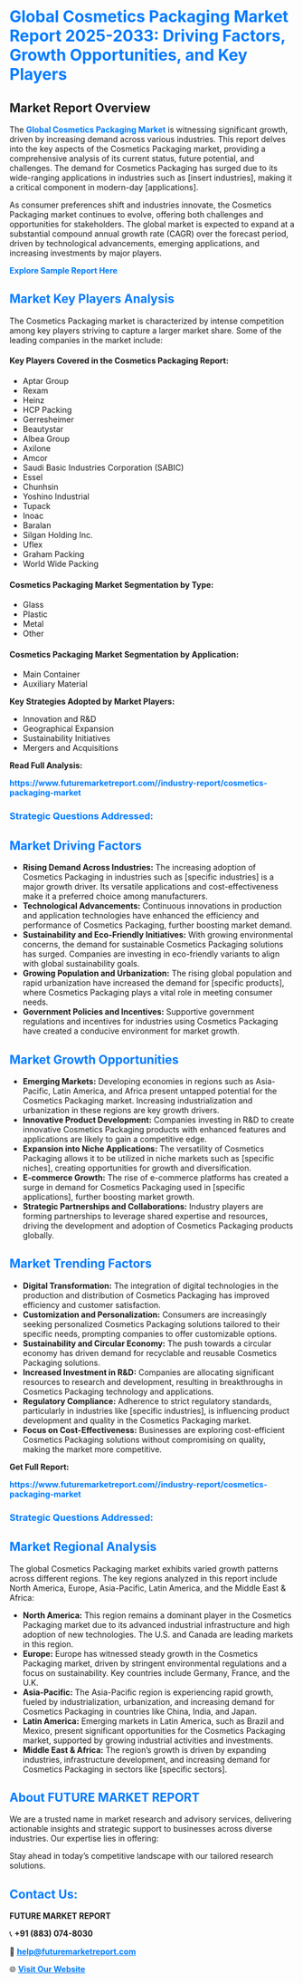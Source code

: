 <h1 style="color: #007BFF;">Global Cosmetics Packaging Market Report 2025-2033: Driving Factors, Growth Opportunities, and Key Players</h1>

<section id="overview">
<h2>Market Report Overview</h2>
<p>The <a href="https://www.futuremarketreport.com//industry-report/cosmetics-packaging-market" style="color: #007BFF; text-decoration: none;"><strong>Global Cosmetics Packaging Market</strong></a> is witnessing significant growth, driven by increasing demand across various industries. This report delves into the key aspects of the Cosmetics Packaging market, providing a comprehensive analysis of its current status, future potential, and challenges. The demand for Cosmetics Packaging has surged due to its wide-ranging applications in industries such as [insert industries], making it a critical component in modern-day [applications].</p>
<p>As consumer preferences shift and industries innovate, the Cosmetics Packaging market continues to evolve, offering both challenges and opportunities for stakeholders. The global market is expected to expand at a substantial compound annual growth rate (CAGR) over the forecast period, driven by technological advancements, emerging applications, and increasing investments by major players.</p>
</section>

<section id="overview">
<p><a href="https://www.futuremarketreport.com//request-sample/reportId=89474" style="color: #007BFF; text-decoration: none;"><strong>Explore Sample Report Here</strong></a></p>
</section>

<section id="key-players">
<h2 style="color: #007BFF;">Market Key Players Analysis</h2>
<p>The Cosmetics Packaging market is characterized by intense competition among key players striving to capture a larger market share. Some of the leading companies in the market include:</p>
<h4>Key Players Covered in the Cosmetics Packaging Report:</h4>
<ul><li>Aptar Group</li><li>Rexam</li><li>Heinz</li><li>HCP Packing</li><li>Gerresheimer</li><li>Beautystar</li><li>Albea Group</li><li>Axilone</li><li>Amcor</li><li>Saudi Basic Industries Corporation (SABIC)</li><li>Essel</li><li>Chunhsin</li><li>Yoshino Industrial</li><li>Tupack</li><li>Inoac</li><li>Baralan</li><li>Silgan Holding Inc.</li><li>Uflex</li><li>Graham Packing</li><li>World Wide Packing</li></ul>
<h4>Cosmetics Packaging Market Segmentation by Type:</h4>
<ul><li>Glass</li><li>Plastic</li><li>Metal</li><li>Other</li></ul>

<h4>Cosmetics Packaging Market Segmentation by Application:</h4>
<ul><li>Main Container</li><li>Auxiliary Material</li></ul>
<p><strong>Key Strategies Adopted by Market Players:</strong></p>
<ul>
<li>Innovation and R&D</li>
<li>Geographical Expansion</li>
<li>Sustainability Initiatives</li>
<li>Mergers and Acquisitions</li>
</ul>
</section>

<section>
<p><strong>Read Full Analysis: </strong></p><a href="https://www.futuremarketreport.com//industry-report/cosmetics-packaging-market" style="color: #007BFF; text-decoration: none;"><strong>https://www.futuremarketreport.com//industry-report/cosmetics-packaging-market</strong></a>
<h3 style="color: #007BFF;">Strategic Questions Addressed:</h3>
</section>

<section id="driving-factors">
<h2 style="color: #007BFF;">Market Driving Factors</h2>
<ul>
<li><strong>Rising Demand Across Industries:</strong> The increasing adoption of Cosmetics Packaging in industries such as [specific industries] is a major growth driver. Its versatile applications and cost-effectiveness make it a preferred choice among manufacturers.</li>
<li><strong>Technological Advancements:</strong> Continuous innovations in production and application technologies have enhanced the efficiency and performance of Cosmetics Packaging, further boosting market demand.</li>
<li><strong>Sustainability and Eco-Friendly Initiatives:</strong> With growing environmental concerns, the demand for sustainable Cosmetics Packaging solutions has surged. Companies are investing in eco-friendly variants to align with global sustainability goals.</li>
<li><strong>Growing Population and Urbanization:</strong> The rising global population and rapid urbanization have increased the demand for [specific products], where Cosmetics Packaging plays a vital role in meeting consumer needs.</li>
<li><strong>Government Policies and Incentives:</strong> Supportive government regulations and incentives for industries using Cosmetics Packaging have created a conducive environment for market growth.</li>
</ul>
</section>

<section id="growth-opportunities">
<h2 style="color: #007BFF;">Market Growth Opportunities</h2>
<ul>
<li><strong>Emerging Markets:</strong> Developing economies in regions such as Asia-Pacific, Latin America, and Africa present untapped potential for the Cosmetics Packaging market. Increasing industrialization and urbanization in these regions are key growth drivers.</li>
<li><strong>Innovative Product Development:</strong> Companies investing in R&D to create innovative Cosmetics Packaging products with enhanced features and applications are likely to gain a competitive edge.</li>
<li><strong>Expansion into Niche Applications:</strong> The versatility of Cosmetics Packaging allows it to be utilized in niche markets such as [specific niches], creating opportunities for growth and diversification.</li>
<li><strong>E-commerce Growth:</strong> The rise of e-commerce platforms has created a surge in demand for Cosmetics Packaging used in [specific applications], further boosting market growth.</li>
<li><strong>Strategic Partnerships and Collaborations:</strong> Industry players are forming partnerships to leverage shared expertise and resources, driving the development and adoption of Cosmetics Packaging products globally.</li>
</ul>
</section>

<section id="trending-factors">
<h2 style="color: #007BFF;">Market Trending Factors</h2>
<ul>
<li><strong>Digital Transformation:</strong> The integration of digital technologies in the production and distribution of Cosmetics Packaging has improved efficiency and customer satisfaction.</li>
<li><strong>Customization and Personalization:</strong> Consumers are increasingly seeking personalized Cosmetics Packaging solutions tailored to their specific needs, prompting companies to offer customizable options.</li>
<li><strong>Sustainability and Circular Economy:</strong> The push towards a circular economy has driven demand for recyclable and reusable Cosmetics Packaging solutions.</li>
<li><strong>Increased Investment in R&D:</strong> Companies are allocating significant resources to research and development, resulting in breakthroughs in Cosmetics Packaging technology and applications.</li>
<li><strong>Regulatory Compliance:</strong> Adherence to strict regulatory standards, particularly in industries like [specific industries], is influencing product development and quality in the Cosmetics Packaging market.</li>
<li><strong>Focus on Cost-Effectiveness:</strong> Businesses are exploring cost-efficient Cosmetics Packaging solutions without compromising on quality, making the market more competitive.</li>
</ul>
</section>

<section>
<p><strong>Get Full Report: </strong></p><a href="https://www.futuremarketreport.com//industry-report/cosmetics-packaging-market" style="color: #007BFF; text-decoration: none;"><strong>https://www.futuremarketreport.com//industry-report/cosmetics-packaging-market</strong></a>
<h3 style="color: #007BFF;">Strategic Questions Addressed:</h3>
</section>


<section id="regional-analysis">
<h2 style="color: #007BFF;">Market Regional Analysis</h2>
<p>The global Cosmetics Packaging market exhibits varied growth patterns across different regions. The key regions analyzed in this report include North America, Europe, Asia-Pacific, Latin America, and the Middle East & Africa:</p>
<ul>
<li><strong>North America:</strong> This region remains a dominant player in the Cosmetics Packaging market due to its advanced industrial infrastructure and high adoption of new technologies. The U.S. and Canada are leading markets in this region.</li>
<li><strong>Europe:</strong> Europe has witnessed steady growth in the Cosmetics Packaging market, driven by stringent environmental regulations and a focus on sustainability. Key countries include Germany, France, and the U.K.</li>
<li><strong>Asia-Pacific:</strong> The Asia-Pacific region is experiencing rapid growth, fueled by industrialization, urbanization, and increasing demand for Cosmetics Packaging in countries like China, India, and Japan.</li>
<li><strong>Latin America:</strong> Emerging markets in Latin America, such as Brazil and Mexico, present significant opportunities for the Cosmetics Packaging market, supported by growing industrial activities and investments.</li>
<li><strong>Middle East & Africa:</strong> The region’s growth is driven by expanding industries, infrastructure development, and increasing demand for Cosmetics Packaging in sectors like [specific sectors].</li>
</ul>
</section>

<footer>
<h2 style="color: #007BFF;">About FUTURE MARKET REPORT</h2>
<p>We are a trusted name in market research and advisory services, delivering actionable insights and strategic support to businesses across diverse industries. Our expertise lies in offering:</p>

<p>Stay ahead in today’s competitive landscape with our tailored research solutions.</p>

<h2 style="color: #007BFF;">Contact Us:</h2>
<p><strong>FUTURE MARKET REPORT</strong></p>
<p>📞 <strong>+91 (883) 074-8030</strong></p>
<p>📧 <strong><a href="mailto:help@futuremarketreport.com" style="color: #007BFF;">help@futuremarketreport.com</a></strong></p>
<p>🌐 <strong><a href="https://www.futuremarketreport.com/" style="color: #007BFF;">Visit Our Website</a></strong></p>
</footer>